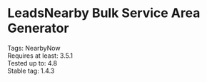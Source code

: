 # LeadsNearby Bulk Service Area Generator #
Tags: NearbyNow<br/>
Requires at least: 3.5.1<br/>
Tested up to: 4.8<br/>
Stable tag: 1.4.3